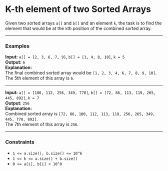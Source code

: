 # K-th element of two Sorted Arrays

Given two sorted arrays `a[]` and `b[]` and an element `k`, the task is to find the element that would be at the `k`th position of the combined sorted array.

---

### Examples

**Input:** `a[] = [2, 3, 6, 7, 9]`, `b[] = [1, 4, 8, 10]`, `k = 5`  
**Output:** `6`  
**Explanation:**  
The final combined sorted array would be `[1, 2, 3, 4, 6, 7, 8, 9, 10]`.  
The 5th element of this array is `6`.

---

**Input:** `a[] = [100, 112, 256, 349, 770]`, `b[] = [72, 86, 113, 119, 265, 445, 892]`, `k = 7`  
**Output:** `256`  
**Explanation:**  
Combined sorted array is `[72, 86, 100, 112, 113, 119, 256, 265, 349, 445, 770, 892]`.  
The 7th element of this array is `256`.

---

### Constraints
- `1 <= a.size(), b.size() <= 10^6`
- `1 <= k <= a.size() + b.size()`
- `0 <= a[i], b[i] < 10^8`
